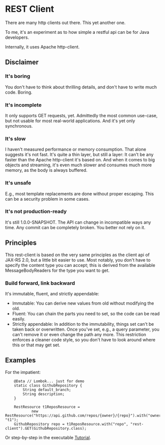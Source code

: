 # REST Client

There are many http clients out there. This yet another one.

To me, it's an experiment as to how simple a restful api can be for Java developers.

Internally, it uses Apache http-client.

## Disclaimer

### It's boring

You don't have to think about thrilling details, and don't have to write much code. Boring.

### It's incomplete

It only supports GET requests, yet. Admittedly the most common use-case, but not usable for most real-world applications. And it's yet only synchronous.

### It's slow

I haven't measured performance or memory consumption. That alone suggests it's not fast. It's quite a thin layer, but still a layer: It can't be any faster than the Apache http-client it's based on. And when it comes to big objects and streaming, it's even much slower and consumes much more memory, as the body is always buffered.

### It's unsafe

E.g., most template replacements are done without proper escaping. This can be a security problem in some cases.

### It's not production-ready

It's still 1.0.0-SNAPSHOT. The API can change in incompatible ways any time. Any commit can be completely broken. You better not rely on it.

## Principles

This rest-client is based on the very same principles as the client api of JAX-RS 2.0, but a little bit easier to use. Most notably, you don't have to specify the content type you can accept; this is derived from the available MessageBodyReaders for the type you want to get.

### Build forward, link backward

It's immutable, fluent, and strictly appendable:

* Immutable: You can derive new values from old without modifying the old.
* Fluent: You can chain the parts you need to set, so the code can be read easily.
* Strictly appendable: In addition to the immutability, things set can't be taken back or overwritten. Once you've set, e.g., a query parameter, you can't remove it or even change the path any more. This restriction enforces a cleaner code style, so you don't have to look around where this or that may get set.

## Examples

For the impatient:

```
    @Data // Lombok... just for demo
    static class GithubRepository {
        String default_branch;
        String description;
    }

    RestResource t1ReposResource =
            new RestResource("https://api.github.com/repos/{owner}/{repo}").with("owner", "t1");
    GithubRepository repo = t1ReposResource.with("repo", "rest-client").GET(GithubRepository.class);
```

Or step-by-step in the executable [Tutorial](https://github.com/t1/rest-client/blob/master/src/test/java/com/github/t1/rest/TutorialTest.java).
